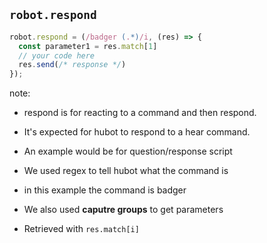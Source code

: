 ## `robot.respond`

```JavaScript
robot.respond = (/badger (.*)/i, (res) => {
  const parameter1 = res.match[1]
  // your code here
  res.send(/* response */)
});
```

note:

 - respond is for reacting to a command and then respond.
 - It's expected for hubot to respond to a hear command.
 - An example would be for question/response script


 - We used regex to tell hubot what the command is
 - in this example the command is badger
 - We also used **caputre groups** to get parameters
 - Retrieved with `res.match[i]`